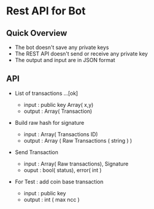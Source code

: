 # Rest API for Bot

## Quick Overview

* The bot doesn't save any private keys
* The REST API doesn't send or receive any private key
* The output and input are in JSON format


## API

* List of transactions ...[ok]
  - input : public key Array( x,y)
  - output : Array( Transaction) 
* Build raw hash for signature
  - input : Array( Transactions ID)
  - output : Array ( Raw Transactions ( string ) )
* Send Transaction 
  - input : Array( Raw transactions), Signature 
  - ouput : bool( status), error( int ) 

* For Test : add coin base transaction
  - input : public key
  - output : int ( max ncc )